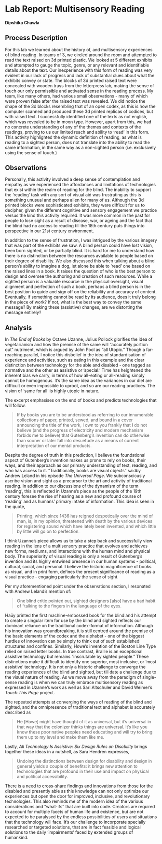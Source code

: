 # Lab Report: Multisensory Reading

#### Dipshika Chawla

## Process Description


For this lab we learned about the history of, and multisensory experiences of blind reading. In teams of 3, we circled around the room and attempted to read the text raised on 3d printed plastic. We looked at 5 different exhibits and attempted to gauge the topic, genre, or any relevant and identifiable details about the text. Our inexperience with this form of reading was very evident in our lack of progress and lack of substantial clues about what the exhibits convey or state. The blocks of 3d printed raised text were concealed with wooden trays from the letterpress lab, making the sense of touch our only permissible and activated sense in the reading process. My team, like many others, had various small observations - many of which were proven false after the raised text was revealed. We did notice the shape of the 3d blocks resembling that of an open codex, as this is how the computer scanned and produced these 3d printed replicas of codices, but with raised text. I successfully identified one of the texts as not english, which was revealed to be in moon type. However, apart from this, we had no concrete understanding of any of the themes and contexts of the readings, proving to us our limited reach and ability to ‘read’ in this form. This activity highlighted the dynamic definition of reading, as what is reading to a sighted person, does not translate into the ability to read the same information, in the same way as a non-sighted person (i.e. exclusively using the sense of touch.)


## Observations


Personally, this activity involved a deep sense of contemplation and empathy as we experienced the affordances and limitations of technologies that exist within the realm of reading for the blind. The inability to support the ‘reading’ task with any sort of visual aid was frustrating as this is something unusual and perhaps alien for many of us. Although the 3d printed blocks were sophisticated exhibits, they were difficult for us to decipher, given the different cognitive and sensory engagement we practice versus the kind this activity required. It was more common in the past for people to lose sight as a result of disease, war, or ageing and the fact that the blind had no access to reading till the 18th century puts things into perspective in our 21st century environment.

In addition to the sense of frustration, I was intrigued by the various imagery that was part of the exhibits we saw. A blind person could have lost vision, been born sighted, or be partially blind. It is hard for me to understand how there is no distinction between the resources available to people based on their degree of disability. We also discussed this when talking about a blind person’s ability to imagine a dog, let alone be able to ‘read’ one based on the raised lines in a book. It raises the question of who is the best person to design and oversee the authoring and creation of such resources. While a sighted person is a valuable resource in the physical oversight, visual alignment and perfection of such a book, perhaps a blind person is in the best position to guide and sign off on the reliability and accuracy of content. Eventually, if something cannot be read by its audience, does it truly belong in the piece of work? If not, what is the best way to convey the same message? By making these (assistive) changes, are we distorting the message entirely?


## Analysis


In _The End of Books_ by Octave Uzanne, Julius Pollock glorifies the idea of vegetarianism and how the premise of the same will “accurately portion out” nutriment, which is argued by John Pool as “all Utopic.” Though a far-reaching parallel, I notice this disbelief in the idea of standardisation of experience and activities, such as eating in this example and the clear distinction between technology for the able and disabled - one tagged as normative and the other as assistive or ’special.’ Time has heightened the inherent bias we carry, in terms of how all-eating or all-reading simply cannot be homogenous. It’s the same idea as the variances in our diet are difficult or even impossible to uproot, and so are our reading practices. The vision of ‘same for all’ is highly utopic in nature. 

The excerpt emphasises on the end of books and predicts technologies that will follow.

> If by books you are to be understood as referring to our innumerable collections of paper, printed, sewed, and bound in a cover announcing the title of the work, I own to you frankly that I do not believe (and the progress of electricity and modern mechanism forbids me to believe) that Gutenberg’s invention can do otherwise than sooner or later fall into desuetude as a means of current interpretation of our mental products.

Despite the degree of truth in this prediction, I believe the foundational aspect of Gutenberg’s invention makes us prone to rely on books, their ways, and their approach as our primary understanding of text, reading, and who has access to it. “Traditionally, books are visual objects” saidby Andrew Leland in his episode _The Universal Page._ We subconsciously ascribe vision and sight as a precursor to the art and activity of traditional reading. In addition to our discussions of the dynamism of the term ‘reading’, this is reflected in Uzanne’s piece as the people of the 19th century foresee the rise of hearing as a new and profound course of ‘reading’ and as humans’ primary intake of information. This idea is seen in the quote,

> Printing, which since 1436 has reigned despotically over the mind of man, is, in my opinion, threatened with death by the various devices for registering sound which have lately been invented, and which little by little will go on to perfection.

I think Uzanne’s piece allows us to take a step back and successfully view reading in the lens of a multisensory practice that evolves and achieves new forms, mediums, and interactions with the human mind and physical body. The superiority of visual reading is only a result of Gutenberg’s invention and its highly entwined presence in our human systems - political, cultural, social, and personal. I believe the historic magnificence of books as visual, and in print form, defines the present significance of reading as a visual practice - engaging particularly the sense of sight.

Per my aforementioned point under the observations section, I resonated with Andrew Leland’s mention of:
> One blind critic pointed out, sighted designers [also] have a bad habit of “talking to the fingers in the language of the eyes.

Haüy printed the first machine-embossed book for the blind and his attempt to create a singular item for use by the blind and sighted reflects our dominant reliance on the traditional codex-format of information. Although his innovation was groundbreaking, it is still centred around the premise of the basic elements of the codex and the alphabet - one of the biggest hurdles of innovation can be simply to think out of such established structures and confines. Similarly, Howe’s invention of the Boston Line Type relied on raised letter books. In true contrast, Braille is an exceptional assistive technology but remains “inscrutable by sighted people.” These distinctions make it difficult to identify one superior, most inclusive, or ‘most assistive’ technology. It is not only a historic challenge to converge the reading experiences of the blind and sighted, but till date a challenge due to the visual nature of reading. As we move away from the paradigm of single-sense reading is when we can truly embrace multisensory reading as expressed in Uzanne’s work as well as Sari Altschuler and David Weimer’s _Touch This Page_ project. 

The repeated attempts at converging the ways of reading of the blind and sighted, and the omnipresence of traditional text and alphabet is accurately described as
> He [Howe] might have thought of it as universal, but it’s universal in that way that the colonizer thinks things are universal. It’s like you know these poor native peoples need educating and will try to bring them up to my level and make them like me.

Lastly, _All Technology Is Assistive: Six Design Rules on Disability_ brings together these ideas in a nutshell, as Sara Hendren expresses,
> Undoing the distinctions between design for disability and design in general yields a couple of benefits: it brings new attention to technologies that are profound in their use and impact on physical and political accessibility.

There is a need to cross-share findings and innovations from those for the disabled and presently able as this knowledge can not only optimize our experiences but open the door for improved, inclusive, and revolutionary technologies. This also reminds me of the modern idea of the various considerations and “what-ifs” that are built into code. Creators are required to account for multiple facets of human life and existence, but are not expected to be paralysed by the endless possibilities of users and situations that the technology will face. It’s our challenge to incorporate specially researched or targeted solutions, that are in fact feasible and logical solutions to the daily ‘impairments’ faced by extended groups of humankind.


